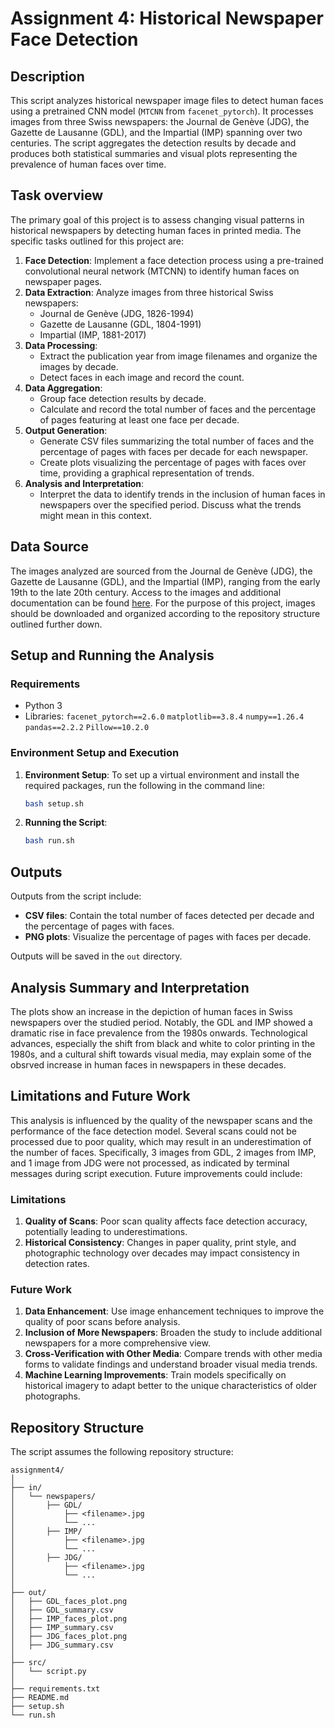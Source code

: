 # Assignment 4: Historical Newspaper Face Detection

## Description

This script analyzes historical newspaper image files to detect human faces using a pretrained CNN model (`MTCNN` from `facenet_pytorch`). It processes images from three Swiss newspapers: the Journal de Genève (JDG), the Gazette de Lausanne (GDL), and the Impartial (IMP) spanning over two centuries. The script aggregates the detection results by decade and produces both statistical summaries and visual plots representing the prevalence of human faces over time.

## Task overview

The primary goal of this project is to assess changing visual patterns in historical newspapers by detecting human faces in printed media. The specific tasks outlined for this project are:

1. **Face Detection**: Implement a face detection process using a pre-trained convolutional neural network (MTCNN) to identify human faces on newspaper pages.
2. **Data Extraction**: Analyze images from three historical Swiss newspapers: 
   - Journal de Genève (JDG, 1826-1994)
   - Gazette de Lausanne (GDL, 1804-1991)
   - Impartial (IMP, 1881-2017)
3. **Data Processing**:
   - Extract the publication year from image filenames and organize the images by decade.
   - Detect faces in each image and record the count.
4. **Data Aggregation**:
   - Group face detection results by decade.
   - Calculate and record the total number of faces and the percentage of pages featuring at least one face per decade.
5. **Output Generation**:
   - Generate CSV files summarizing the total number of faces and the percentage of pages with faces per decade for each newspaper.
   - Create plots visualizing the percentage of pages with faces over time, providing a graphical representation of trends.
6. **Analysis and Interpretation**:
   - Interpret the data to identify trends in the inclusion of human faces in newspapers over the specified period. Discuss what the trends might mean in this context.


## Data Source

The images analyzed are sourced from the Journal de Genève (JDG), the Gazette de Lausanne (GDL), and the Impartial (IMP), ranging from the early 19th to the late 20th century. Access to the images and additional documentation can be found [here](https://zenodo.org/records/3706863). For the purpose of this project, images should be downloaded and organized according to the repository structure outlined further down.


## Setup and Running the Analysis

### Requirements

- Python 3
- Libraries: 
`facenet_pytorch==2.6.0`
`matplotlib==3.8.4`
`numpy==1.26.4`
`pandas==2.2.2`
`Pillow==10.2.0`

### Environment Setup and Execution

1. **Environment Setup**:
   To set up a virtual environment and install the required packages, run the following in the command line:

   ```bash
   bash setup.sh
   ```

2. **Running the Script**:

   ```bash
   bash run.sh
   ```


## Outputs

Outputs from the script include:

- **CSV files**: Contain the total number of faces detected per decade and the percentage of pages with faces.
- **PNG plots**: Visualize the percentage of pages with faces per decade.

Outputs will be saved in the `out` directory.


## Analysis Summary and Interpretation

The plots show an increase in the depiction of human faces in Swiss newspapers over the studied period. Notably, the GDL and IMP showed a dramatic rise in face prevalence from the 1980s onwards. Technological advances, especially the shift from black and white to color printing in the 1980s, and a cultural shift towards visual media, may explain some of the obsrved increase in human faces in newspapers in these decades. 


## Limitations and Future Work

This analysis is influenced by the quality of the newspaper scans and the performance of the face detection model. Several scans could not be processed due to poor quality, which may result in an underestimation of the number of faces. Specifically, 3 images from GDL, 2 images from IMP, and 1 image from JDG were not processed, as indicated by terminal messages during script execution. Future improvements could include:

### Limitations
1. **Quality of Scans**: Poor scan quality affects face detection accuracy, potentially leading to underestimations.
2. **Historical Consistency**: Changes in paper quality, print style, and photographic technology over decades may impact consistency in detection rates.


### Future Work

1. **Data Enhancement**: Use image enhancement techniques to improve the quality of poor scans before analysis.
2. **Inclusion of More Newspapers**: Broaden the study to include additional newspapers for a more comprehensive view.
3. **Cross-Verification with Other Media**: Compare trends with other media forms to validate findings and understand broader visual media trends.
4. **Machine Learning Improvements**: Train models specifically on historical imagery to adapt better to the unique characteristics of older photographs.


## Repository Structure
The script assumes the following repository structure:
```
assignment4/
│
├── in/
│   └── newspapers/
│       ├── GDL/
│           ├── <filename>.jpg
│           └── ...
│       ├── IMP/
│           ├── <filename>.jpg
│           └── ...
│       ├── JDG/
│           ├── <filename>.jpg
│           └── ...
│ 
├── out/
│   ├── GDL_faces_plot.png
│   ├── GDL_summary.csv
│   ├── IMP_faces_plot.png
│   ├── IMP_summary.csv
│   ├── JDG_faces_plot.png
│   ├── JDG_summary.csv
│ 
├── src/
│   └── script.py
│
├── requirements.txt
├── README.md
├── setup.sh
└── run.sh
```